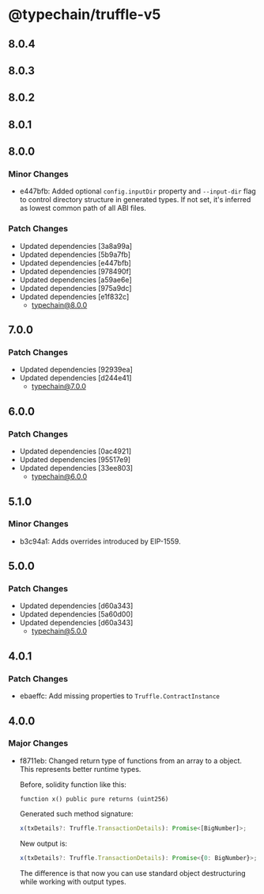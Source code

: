 # @typechain/truffle-v5

## 8.0.4

## 8.0.3

## 8.0.2

## 8.0.1

## 8.0.0

### Minor Changes

- e447bfb: Added optional `config.inputDir` property and `--input-dir` flag to control directory structure in generated
  types. If not set, it's inferred as lowest common path of all ABI files.

### Patch Changes

- Updated dependencies [3a8a99a]
- Updated dependencies [5b9a7fb]
- Updated dependencies [e447bfb]
- Updated dependencies [978490f]
- Updated dependencies [a59ae6e]
- Updated dependencies [975a9dc]
- Updated dependencies [e1f832c]
  - typechain@8.0.0

## 7.0.0

### Patch Changes

- Updated dependencies [92939ea]
- Updated dependencies [d244e41]
  - typechain@7.0.0

## 6.0.0

### Patch Changes

- Updated dependencies [0ac4921]
- Updated dependencies [95517e9]
- Updated dependencies [33ee803]
  - typechain@6.0.0

## 5.1.0

### Minor Changes

- b3c94a1: Adds overrides introduced by EIP-1559.

## 5.0.0

### Patch Changes

- Updated dependencies [d60a343]
- Updated dependencies [5a60d00]
- Updated dependencies [d60a343]
  - typechain@5.0.0

## 4.0.1

### Patch Changes

- ebaeffc: Add missing properties to `Truffle.ContractInstance`

## 4.0.0

### Major Changes

- f8711eb: Changed return type of functions from an array to a object. This represents better runtime types.

  Before, solidity function like this:

  ```
  function x() public pure returns (uint256)
  ```

  Generated such method signature:

  ```typescript
  x(txDetails?: Truffle.TransactionDetails): Promise<[BigNumber]>;
  ```

  New output is:

  ```typescript
  x(txDetails?: Truffle.TransactionDetails): Promise<{0: BigNumber}>;
  ```

  The difference is that now you can use standard object destructuring while working with output types.
